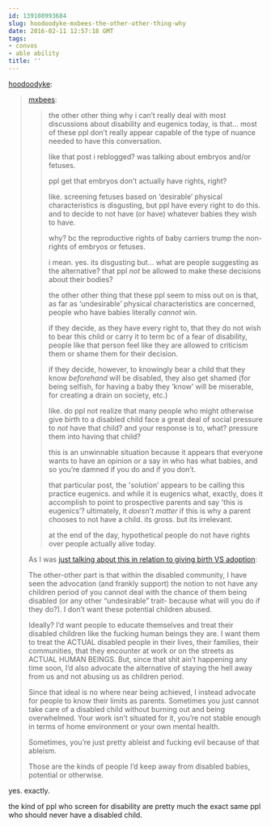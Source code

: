 ```yaml
---
id: 139108993684
slug: hoodoodyke-mxbees-the-other-other-thing-why
date: 2016-02-11 12:57:18 GMT
tags:
- convos
- able ability
title: ''
---
```

<p><a class="tumblr_blog" href="http://hoodoodyke.tumblr.com/post/139108793389">hoodoodyke</a>:</p>
<blockquote>
<p><a class="tumblr_blog" href="http://mxbees.tumblr.com/post/139108603844">mxbees</a>:</p>
<blockquote>
<p>the other other thing why i can’t really deal with most discussions about disability and eugenics today, is that… most of these ppl don’t really appear capable of the type of nuance needed to have this conversation.</p>

<p>like that post i reblogged? was talking about embryos and/or fetuses.</p>

<p>ppl get that embryos don’t actually have rights, right?</p>

<p>like. screening fetuses based on ‘desirable’ physical characteristics is disgusting, but ppl have every right to do this. and to decide to not have (or have) whatever babies they wish to have.</p>

<p>why? bc the reproductive rights of baby carriers trump the non-rights of embryos or fetuses.</p>

<p>i mean. yes. its disgusting but… what are people suggesting as the alternative? that ppl <em>not</em> be allowed to make these decisions about their bodies?</p>

<p>the other other thing that these ppl seem to miss out on is that, as far as ‘undesirable’ physical characteristics are concerned, people who have babies literally <em>cannot</em> win.</p>

<p>if they decide, as they have every right to, that they do not wish to bear this child or carry it to term bc of a fear of disability, people like that person feel like they are allowed to criticism them or shame them for their decision.</p>

<p>if they decide, however, to knowingly bear a child that they know <em>beforehand</em> will be disabled, they also get shamed (for being selfish, for having a baby they ‘know’ will be miserable, for creating a drain on society, etc.)</p>

<p>like. do ppl not realize that many people who might otherwise give birth to a disabled child face a great deal of social pressure to <em>not</em> have that child? and your response is to, what? pressure them into having that child?</p>

<p>this is an unwinnable situation because it appears that everyone wants to have an opinion or a say in who has what babies, and so you’re damned if you do and if you don’t.</p>

<p>that particular post, the 'solution’ appears to be calling this practice eugenics. and while it is eugenics what, exactly, does it accomplish to point to prospective parents and say 'this is eugenics’? ultimately, it <em>doesn’t matter</em> if this is why a parent chooses to not have a child. its gross. but its irrelevant.</p>

<p>at the end of the day, hypothetical people do not have rights over people actually alive today.</p>
</blockquote>
<p>As I was <a href="http://hoodoodyke.tumblr.com/post/139106820699/hoodoodyke">just talking about this in relation to giving birth VS adoption</a>:</p>

<p>The other-other part is that within the disabled community, I have seen the advocation (and frankly support) the notion to not have any children period of you cannot deal with the chance of them being disabled (or any other “undesirable” trait- because what will you do if they do?). I don’t want these potential children abused.</p>

<p>Ideally? I’d want people to educate themselves and treat their disabled children like the fucking human beings they are. I want them to treat the ACTUAL disabled people in their lives, their families, their communities, that they encounter at work or on the streets as ACTUAL HUMAN BEINGS. But, since that shit ain’t happening any time soon, I’d also advocate the alternative of staying the hell away from us and not abusing us as children period.</p>

<p>Since that ideal is no where near being achieved, I instead advocate for people to know their limits as parents. Sometimes you just cannot take care of a disabled child without burning out and being overwhelmed. Your work isn’t situated for it, you’re not stable enough in terms of home environment or your own mental health. </p>

<p>Sometimes, you’re just pretty ableist and fucking evil because of that ableism. </p>

<p>Those are the kinds of people I’d keep away from disabled babies, potential or otherwise.</p>
</blockquote>

yes. exactly. 

the kind of ppl who screen for disability are pretty much the exact same ppl who should never have a disabled child.
